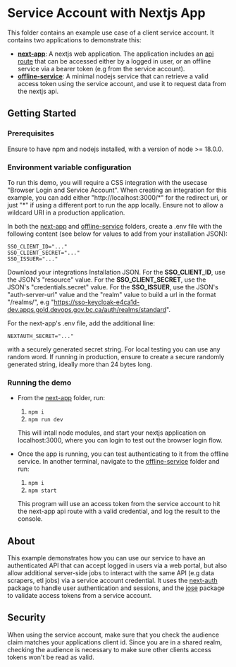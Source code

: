 # Service Account with Nextjs App

This folder contains an example use case of a client service account. It contains two applications to demonstrate this:

- **[next-app](./next-app/)**: A nextjs web application. The application includes an [api route](./next-app/src/pages/api/message.js) that can be accessed either by a logged in user, or an offline service via a bearer token (e.g from the service account).
- **[offline-service](./offline-service/)**: A minimal nodejs service that can retrieve a valid access token using the service account, and use it to request data from the nextjs api.

## Getting Started

### Prerequisites

Ensure to have npm and nodejs installed, with a version of node >= 18.0.0.

### Environment variable configuration

To run this demo, you will require a CSS integration with the usecase "Browser Login and Service Account". When creating an integration for this example, you can add either "http://localhost:3000/*" for the redirect uri, or just "\*" if using a different port to run the app locally. Ensure not to allow a wildcard URI in a production application. 

In both the [next-app](./next-app/) and [offline-service](./offline-service/) folders, create a .env file with the following content (see below for values to add from your installation JSON):

```
SSO_CLIENT_ID="..."
SSO_CLIENT_SECRET="..."
SSO_ISSUER="..."
```

Download your integrations Installation JSON. For the **SSO_CLIENT_ID**, use the JSON's "resource" value. For the **SSO_CLIENT_SECRET**, use the JSON's "credentials.secret" value. For the **SSO_ISSUER**, use the JSON's "auth-server-url" value and the "realm" value to build a url in the format "<auth-server-url>/realms/<realm>", e.g "https://sso-keycloak-e4ca1d-dev.apps.gold.devops.gov.bc.ca/auth/realms/standard". 

For the next-app's .env file, add the additional line:

```
NEXTAUTH_SECRET="..." 
```

with a securely generated secret string. For local testing you can use any random word. If running in production, ensure to create a secure randomly generated string, ideally more than 24 bytes long.

### Running the demo

- From the [next-app](./next-app/) folder, run:
    1. `npm i`
    2. `npm run dev`

    This will intall node modules, and start your nextjs application on localhost:3000, where you can login to test out the browser login flow.

- Once the app is running, you can test authenticating to it from the offline service. In another terminal, navigate to the [offline-service](./offline-service/) folder and run:
    1. `npm i`
    2. `npm start` 
    
    This program will use an access token from the service account to hit the next-app api route with a valid credential, and log the result to the console.

## About

This example demonstrates how you can use our service to have an authenticated API that can accept logged in users via a web portal, but also allow additional server-side jobs to interact with the same API (e.g data scrapers, etl jobs) via a service account credential. It uses the [next-auth](https://next-auth.js.org/) package to handle user authentication and sessions, and the [jose](https://www.npmjs.com/package/jose) package to validate access tokens from a service account. 


## Security

When using the service account, make sure that you check the audience claim matches your applications client id. Since you are in a shared realm, checking the audience is necessary to make sure other clients access tokens won't be read as valid.